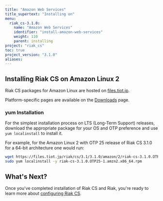 ```yaml
---
title: "Amazon Web Services"
title_supertext: "Installing on"
menu:
  riak_cs-3.1.0:
    name: "Amazon Web Services"
    identifier: "install-amazon-web-services"
    weight: 110
    parent: installing
project: "riak_cs"
toc: true
project_version: "3.1.0"
aliases:
---
```


[files amazon]:      https://files.tiot.jp/riak/cs/3.1/3.1.0/amazon/
[downloads amazon]:  {{<baseurl>}}riak/cs/3.1.0/downloads#amazon-linux
[configure cs]:      {{<baseurl>}}riak/cs/3.1.0/configuring

## Installing Riak CS on Amazon Linux 2

Riak CS packages for Amazon Linux are hosted on
[files.tiot.jp][files amazon].

Platform-specific pages are available on the [Downloads][downloads amazon] page.

### yum Installation

For the simplest installation process on LTS (Long-Term Support)
releases, download the appropriate package for your OS and OTP preference
and use `yum localinstall` to install it.

For example, for the Amazon Linux 2 with OTP 25 release of Riak CS 3.1.0 for a 64-bit architecture one would run:

```bash
wget https://files.tiot.jp/riak/cs/3.1/3.1.0/amazon/2/riak-cs-3.1.0.OTP25-1.amzn2.x86_64.rpm
sudo yum localinstall -y riak-cs-3.1.0.OTP25-1.amzn2.x86_64.rpm
```

## What's Next?

Once you've completed installation of Riak CS and Riak, you're ready to
learn more about [configuring Riak CS][configure cs].
